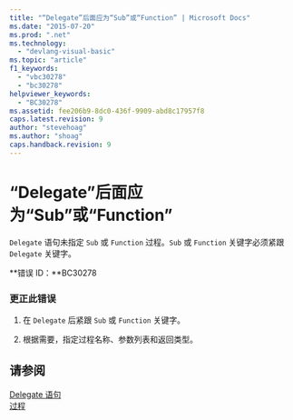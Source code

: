 ```yaml
---
title: "“Delegate”后面应为“Sub”或“Function” | Microsoft Docs"
ms.date: "2015-07-20"
ms.prod: ".net"
ms.technology: 
  - "devlang-visual-basic"
ms.topic: "article"
f1_keywords: 
  - "vbc30278"
  - "bc30278"
helpviewer_keywords: 
  - "BC30278"
ms.assetid: fee206b9-8dc0-436f-9909-abd8c17957f8
caps.latest.revision: 9
author: "stevehoag"
ms.author: "shoag"
caps.handback.revision: 9
---
```

# “Delegate”后面应为“Sub”或“Function”
`Delegate` 语句未指定 `Sub` 或 `Function` 过程。`Sub` 或 `Function` 关键字必须紧跟 `Delegate` 关键字。  
  
 **错误 ID：**BC30278  
  
### 更正此错误  
  
1.  在 `Delegate` 后紧跟 `Sub` 或 `Function` 关键字。  
  
2.  根据需要，指定过程名称、参数列表和返回类型。  
  
## 请参阅  
 [Delegate 语句](../../visual-basic/language-reference/statements/delegate-statement.md)   
 [过程](../../visual-basic/programming-guide/language-features/procedures/index.md)